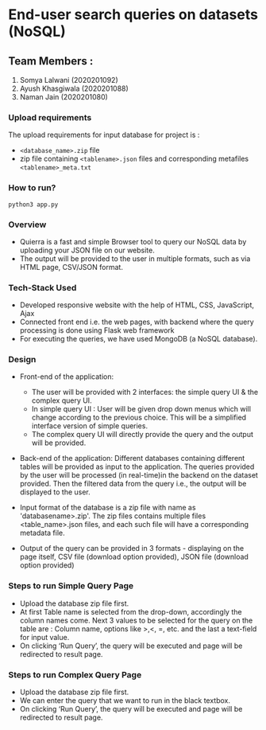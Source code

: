 # End-user search queries on datasets (NoSQL)
## Team Members :
1. Somya Lalwani (2020201092)
2. Ayush Khasgiwala (2020201088)
3. Naman Jain (2020201080)

### Upload requirements
The upload requirements for input database for project is :
- `<database_name>.zip` file
- zip file containing `<tablename>.json` files and corresponding metafiles `<tablename>_meta.txt`

### How to run?
`python3 app.py`

### Overview
- Quierra is a fast and simple Browser tool to query our NoSQL data by uploading your JSON file on our website.
- The output will be provided to the user in multiple formats, such as via HTML page, CSV/JSON format.

### Tech-Stack Used
- Developed responsive website with the help of HTML, CSS, JavaScript, Ajax
- Connected front end i.e. the web pages, with backend where the query processing is done using Flask web framework
- For executing the queries, we have used MongoDB (a NoSQL database).

### Design

* Front-end of the application:
    * The user will be provided with 2 interfaces: the simple query UI & the complex query UI.
    * In simple query UI : User will be given drop down menus which will change according to the previous choice. This will be a simplified interface version of simple queries. 
    * The complex query UI will directly provide the query and the output will be provided. 
* Back-end of the application: Different databases containing different tables will be provided as input to the application. The queries provided by the user will be processed (in real-time)in the backend on the dataset provided. Then the filtered data from the query i.e., the output will be displayed to the user. 

* Input format of the database is a zip file with name as 'databasename>.zip'. The zip files contains multiple files <table_name>.json files, and each such file will have a corresponding metadata file.
* Output of the query can be provided in 3 formats - displaying on the page itself, CSV file (download option provided), JSON file (download option provided)


### Steps to run Simple Query Page
* Upload the database zip file first.
* At first Table name is selected from the drop-down, accordingly the column names come. Next 3 values to be selected for the query on the table are : Column name, options like >,<, =, etc. and the last a text-field for input value.
* On clicking ‘Run Query’, the query will be executed and page will be redirected to result page.

### Steps to run Complex Query Page
* Upload the database zip file first.
* We can enter the query that we want to run in the black textbox.
* On clicking ‘Run Query’, the query will be executed and page will be redirected to result page.

